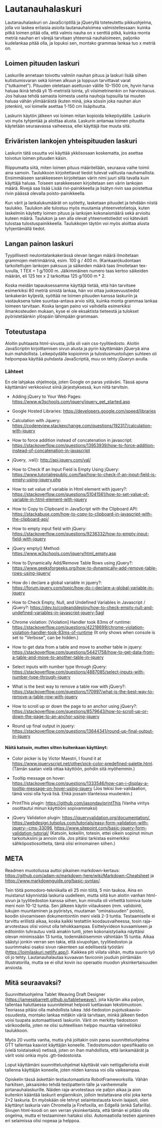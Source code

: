 # Lautanauhalaskuri

Lautanauhalaskuri on JavaScriptillä ja jQueryllä toteteutettu pikkuohjelma, jolla voi laskea erilaisia asioita
lautanauhaloimea valmistellessaan: kuinka pitkä loimen pitää olla, että valmis nauha on x senttiä pitkä, kuinka monta
metriä nauhan eri värejä tarvitaan yhteensä nauhaloimeen, paljonko kudelankaa pitää olla, ja lopuksi sen, montako
grammaa lankaa tuo x metriä on.


## Loimen pituuden laskuri

Laskurille annetaan toivottu valmiin nauhan pituus ja laskuri lisää siihen kutistumisvaran sekä loimen
alkuun ja loppuun tarvittavat varat ("tutkaimet"). Pituuden oletetaan asettuvan välille 10-1500 cm,
hyvin harva haluaa ikinä tehdä yli 15-metristä lointa, yli viisimetrinenkin on harvinaisuus. Jos
haluaa tehdä samasta loimesta useita nauhoja tupsuilla tai muuten haluaa vähän ylimääräistä (kuten minä,
joka sössin joka nauhan alun jotenkin), voi loimelle asettaa 1-150 cm lisäpituutta.

Laskurin käytön jälkeen voi loimen mitan kopioida leikepöydälle. Laskurin voi myös tyhjentää ja aloittaa alusta.
Laskurin antamaa loimen pituutta käytetään seuraavassa vaiheessa, ellei käyttäjä itse muuta sitä.


## Eriväristen lankojen yhteispituuden laskuri

Laskurin tätä osuutta voi käyttää ykkösosaan koskematta, jos asettaa toivotun loimen pituuden käsin.

Riippumatta siitä, miten loimen pituus määritellään, seuraava vaihe toimii aina samoin. Taulukkoon kirjoitettavat
tiedot tulevat valitusta nauhamallista. Ensimmäiseen sarakkeeseen kirjoitetaan värin nimi juuri sillä tavalla kuin
käyttäjä haluaa. Toiseen sarakkeeseen kirjoitetaan sen värin lankojen määrä. Rivejä saa lisää Lisää rivi-painikkeella
ja lisätyn rivin saa poistettua rivin päässä olevalla poisto-painikkeella.

Kun värit ja lankalukumäärät on syötetty, lasketaan pituudet ja tehdään niistä taulukko. Taulukon alle tulostuu myös
muutamia yhteenvetotietoja, kuten laskelmiin käytetty loimen pituus ja lankojen kokonaismäärä sekä arvioitu kuteen määrä.
Taulukon ja sen alla olevat yhteenvetotiedot voi kätevästi tulostaa tulostuspainikkeella. Taulukkojen täytön
voi myös aloittaa alusta tyhjentämällä tiedot.


## Langan painon laskuri

Tyypillisesti neulontalankakerässä olevan langan määrä ilmoitetaan grammojen metrimäärinä, esim. 100 g / 400 m.
(Kankaan)kudontaan tarkoitettujen lankojen paksuus ja säikeiden määrä taas ilmoitetaan tex-luvulla, 1 TEX = 1 g/1000 m.
Jälkimmäinen numero taas kertoo säikeiden määrän, eli 125 tex x 2 tarkoittaa 125 g/1000 m * 2.

Koska meidän tapauksessamme käyttäjä tietää, että hän tarvitsee esimerkiksi 80 metriä sinistä lankaa, hän voi ottaa
juoksevuustiedot lankakerän kyljestä, syöttää ne loimen pituuden kanssa laskuriin ja vastauksena tulee suuntaa-antava
arvio siitä, kuinka monta grammaa lankaa loimeen tarvitaan. Koska langan paino voi vaihdella esimerkiksi ilmankosteuden
mukaan, kyse ei ole eksaktista tieteestä ja tulokset pyöristetäänkin ylöspäin lähimpään grammaan.


## Toteutustapa

Aloitin puhtaasta html-sivusta, jolla oli vain css-tyylitiedosto. Aloitin JavaScriptin kirjoittamisen sivun alusta ja
pyrin käyttämään jQueryä aina kuin mahdollista. Leikepöydälle kopioinnin ja tulostusmuotoilujen suhteen oli helpompaa
käyttää puhdasta JavaScriptiä, muu on tehty jQueryn avulla.

### Lähteet

En ole lahjakas ohjelmoija, joten Google on paras ystäväni. Tässä apuna käyttämäni verkkosivut siinä järjestyksessä,
kun niitä tarvitsin.


* Adding jQuery to Your Web Pages: https://www.w3schools.com/jquery/jquery_get_started.asp

* Google Hosted Libraries: https://developers.google.com/speed/libraries

* Calculation with Jquery: https://codereview.stackexchange.com/questions/192317/calculation-with-jquery

* How to force addition instead of concatenation in javascript: https://stackoverflow.com/questions/13953939/how-to-force-addition-instead-of-concatenation-in-javascript

* jQuery, .val(): http://api.jquery.com/val/

* How to Check If an Input Field is Empty Using jQuery: https://www.tutorialrepublic.com/faq/how-to-check-if-an-input-field-is-empty-using-jquery.php

* How to set value of variable in Html element with jquery?: https://stackoverflow.com/questions/51041561/how-to-set-value-of-variable-in-html-element-with-jquery

* How to Copy to Clipboard in JavaScript with the Clipboard API: https://stackabuse.com/how-to-copy-to-clipboard-in-javascript-with-the-clipboard-api/

* How to empty input field with jQuery: https://stackoverflow.com/questions/9236332/how-to-empty-input-field-with-jquery

* jQuery empty() Method: https://www.w3schools.com/jquery/html_empty.asp

* How to Dynamically Add/Remove Table Rows using jQuery?: https://www.geeksforgeeks.org/how-to-dynamically-add-remove-table-rows-using-jquery/

* How do i declare a global variable in jquery?: https://forum.jquery.com/topic/how-do-i-declare-a-global-variable-in-jquery

* How to Check Empty, Null, and Undefined Variables in Javascript / jQuery?: https://dev.to/codeanddeploy/how-to-check-empty-null-and-undefined-variables-in-javascript-jquery-5agl

* Chrome violation: [Violation] Handler took 83ms of runtime: https://stackoverflow.com/questions/42218699/chrome-violation-violation-handler-took-83ms-of-runtime
(It only shows when console is set to "Verbose", can be hidden.)

* How to get data from a table and move to another table in jquery: https://stackoverflow.com/questions/54421758/how-to-get-data-from-a-table-and-move-to-another-table-in-jquery

* Select inputs with number type through jQuery: https://stackoverflow.com/questions/4887085/select-inputs-with-number-type-through-jquery

* What is the best way to remove a table row with jQuery?: https://stackoverflow.com/questions/170997/what-is-the-best-way-to-remove-a-table-row-with-jquery

* How to scroll up or down the page to an anchor using jQuery?: https://stackoverflow.com/questions/8579643/how-to-scroll-up-or-down-the-page-to-an-anchor-using-jquery

* Round up final output in jquery: https://stackoverflow.com/questions/13644341/round-up-final-output-in-jquery


#### Näitä katsoin, mutten sitten kuitenkaan käyttänyt:

* Color picker is by Victor Maestri, I found it at https://www.jqueryscript.net/other/pick-color-predefined-palette.html.
(Tämän saatan vielä ottaa käyttöön, pohdin sitä myöhemmin.)

* Tooltip message on hover: https://stackoverflow.com/questions/1333546/how-can-i-display-a-tooltip-message-on-hover-using-jquery
(Jos tekisi live-validaation, tämä voisi olla hyvä lisä. Ehkä jossain tilanteissa muutenkin.)

* PrintThis plugin: https://github.com/jasonday/printThis
(Vanha viritys osoittautui minun käyttööni sopivammaksi)

* jQuery Validation plugin: https://jqueryvalidation.org/documentation/,
https://webdesign.tutsplus.com/tutorials/easy-form-validation-with-jquery--cms-33096,
https://www.sitepoint.com/basic-jquery-form-validation-tutorial/
(Katsoin, kokeilin, totesin, ettei oikein sopinut minun tarkoituksiini ja annoin olla. Jos pitäisi tarkistaa esimerkiksi
sähköpostiosoitteita, tämä olisi erinomainen siihen.)
 
## META

Readmen muotoilussa auttoi pikainen markdown-kertaus: https://github.com/adam-p/markdown-here/wiki/Markdown-Cheatsheet ja https://www.markdownguide.org/basic-syntax/.

Tein töitä pomodoro-tekniikalla eli 25 min töitä, 5 min taukoa. Aina en muistanut käynnistää laskuria uudelleen, mutta siitä kun aloitin vanhan html-sivun ja tyylitiedoston kanssa siihen, kun minulla oli virheittä toimiva tuote meni noin 10-12 tuntia. Sen jälkeen käytin viilaukseen (mm. validointi, lukujen muuntaminen ja pyöristys, muutaman "ominaisuuden" poisto), koodin siivoamiseen dokumentointiin meni vielä 2-3 tuntia. Testaamiselle ei tarvittu erillistä aikaa, koska kaikki testattiin koodausvaiheessa, tosin raja-arvotestaus olisi voinut olla tehokkaampaa. Esittelyvideon kuvaamiseen ja editointiin tuhrautuu vielä ainakin tunti, joten kokonaistyöaika näyttäisi olevan minimissään 13 tuntia, todennäköisemmin vähintään 15 tuntia. Aikaa säästyi jonkin verran sen takia, että sivupohjan, tyylitiedoston ja suurimmaksi osaksi sivun rakenteen sai edellisestä työstäni (https://loimilaskuri.netlify.app/). Kaikkea piti viilata vähän, mutta suurin työ oli jo tehty. Lautanauhalautaa kuvaavan faviconin jouduin piirtämään Illustratorilla, mutta se ei ollut kovin iso operaatio muodon yksinkertaisuuden ansiosta.


## Mitä seuraavaksi?

Suunnitteluohjelma Tablet Weaving Draft Designer (https://jamespbarrett.github.io/tabletweave/), jota käytän aika paljon, tallentaa haluttaessa suunnitelmat helposti luettavaan tekstimuotoon. Teoriassa pitäisi olla mahdollista lukea .tdd-tiedoston pujotuskaavio-osuudesta, montako lankaa mitäkin väriä tarvitaan, minkä jälkeen tiedon voisi tuupata automaattisesti laskuriin. Värit on merkitty tiedostoon värikoodeilla, joten ne olisi suhteellisen helppo muuntaa värineliöiksi taulukkoon.

Myös 20 vuotta vanha, mutta yhä joiltakin osin paras suunnitteluohjelma GTT tallentaa kaaviot käyttäjän koneelle. Tiedostomuodon spesifikaatio on (vielä toistaiseksi) netissä, joten on ihan mahdollista, että lankamäärät ja värit voisi onkia myös .gtt-tiedostoista.

Loput käyttämäni suunnitteluohjelmat käyttävät vain nettigallerioita eivät tallenna käyttäjän koneelle, joten niiden kanssa voi olla vaikeampaa.

Opiskelin tässä äskettäin testiautomaatiota RobotFrameworksilla. Vähän harkitsen, jaksaisinko tehdä testipatterin tälle ja vanhemmalle pirtanauhalaskurille. Näiden raja-arvotestaus vie paljon aikaa ja aion kuitenkin kääntää laskurit englanniksin, jolloin testattavana olisi joka kerta 2+2 laskuria. En myöskään ole tehnyt selaintestausta kovin laajasti, olen käyttänyt laskuria vain Chromella ja Firefoxilla, en Edgellä (enkä Safarilla). Sivujen html-koodi on sen verran yksinkertaista, että tämän ei pitäisi olla ongelma, mutta ei testaaminen haitaksi olisi. Automaatiolla testien ajaminen eri selaimissa olisi nopeaa ja helppoa.